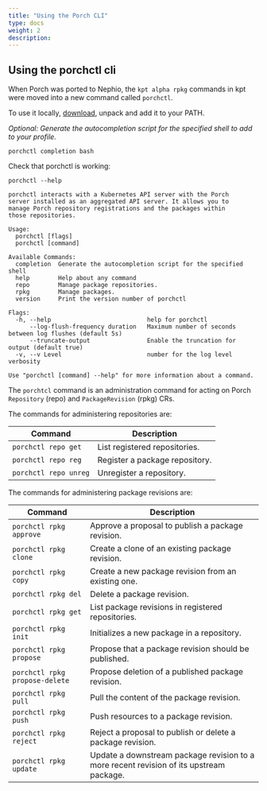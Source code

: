 ```yaml
---
title: "Using the Porch CLI"
type: docs
weight: 2
description: 
---
```


## Using the porchctl cli


When Porch was ported to Nephio, the `kpt alpha rpkg` commands in kpt were moved into a new command called `porchctl`. 

To use it locally, [download](https://github.com/nephio-project/porch/releases), unpack and add it to your PATH.

_Optional: Generate the autocompletion script for the specified shell to add to your profile._

```
porchctl completion bash
```

Check that porchctl is working:

```
porchctl --help

porchctl interacts with a Kubernetes API server with the Porch
server installed as an aggregated API server. It allows you to
manage Porch repository registrations and the packages within
those repositories.

Usage:
  porchctl [flags]
  porchctl [command]

Available Commands:
  completion  Generate the autocompletion script for the specified shell
  help        Help about any command
  repo        Manage package repositories.
  rpkg        Manage packages.
  version     Print the version number of porchctl

Flags:
  -h, --help                           help for porchctl
      --log-flush-frequency duration   Maximum number of seconds between log flushes (default 5s)
      --truncate-output                Enable the truncation for output (default true)
  -v, --v Level                        number for the log level verbosity

Use "porchctl [command] --help" for more information about a command.

```

The `porchtcl` command is an administration command for acting on Porch `Repository` (repo) and `PackageRevision` (rpkg) CRs.

The commands for administering repositories are:

| Command               | Description                    |
| --------------------- | ------------------------------ |
| `porchctl repo get`   | List registered repositories.  |
| `porchctl repo reg`   | Register a package repository. |
| `porchctl repo unreg` | Unregister a repository.       |

The commands for administering package revisions are:

| Command                        | Description                                                                             |
| ------------------------------ | --------------------------------------------------------------------------------------- |
| `porchctl rpkg approve`        | Approve a proposal to publish a package revision.                                       |
| `porchctl rpkg clone`          | Create a clone of an existing package revision.                                         |
| `porchctl rpkg copy`           | Create a new package revision from an existing one.                                     |
| `porchctl rpkg del`            | Delete a package revision.                                                              |
| `porchctl rpkg get`            | List package revisions in registered repositories.                                      |
| `porchctl rpkg init`           | Initializes a new package in a repository.                                              |
| `porchctl rpkg propose`        | Propose that a package revision should be published.                                    |
| `porchctl rpkg propose-delete` | Propose deletion of a published package revision.                                       |
| `porchctl rpkg pull`           | Pull the content of the package revision.                                               |
| `porchctl rpkg push`           | Push resources to a package revision.                                                   |
| `porchctl rpkg reject`         | Reject a proposal to publish or delete a package revision.                              |
| `porchctl rpkg update`         | Update a downstream package revision to a more recent revision of its upstream package. |
